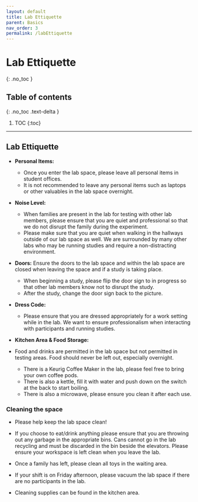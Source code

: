 ```yaml
---
layout: default
title: Lab Ettiquette
parent: Basics
nav_order: 3
permalink: /labEttiquette
---
```


# Lab Ettiquette
{: .no_toc }

## Table of contents
{: .no_toc .text-delta }

1. TOC
{:toc}

---

## Lab Ettiquette

- **Personal Items:** 
   - Once you enter the lab space, please leave all personal items in student offices.
   - It is not recommended to leave any personal items such as laptops or other valuables in the lab space overnight.

- **Noise Level:**
   - When families are present in the lab for testing with other lab members, please ensure that you are quiet and professional so that we do not disrupt the family during the experiment.
   - Please make sure that you are quiet when walking in the hallways outside of our lab space as well. We are surrounded by many other labs who may be running studies and require a non-distracting environment.

- **Doors:** Ensure the doors to the lab space and within the lab space are closed when leaving the space and if a study is taking place. 
   - When beginning a study, please flip the door sign to in progress so that other lab members know not to disrupt the study. 
   - After the study, change the door sign back to the picture. 

- **Dress Code:**
   - Please ensure that you are dressed appropriately for a work setting while in the lab. We want to ensure professionalism when interacting with participants and running studies.

- **Kitchen Area & Food Storage:**
- Food and drinks are permitted in the lab space but not permitted in testing areas. Food should never be left out, especially overnight. 

   - There is a Keurig Coffee Maker in the lab, please feel free to bring your own coffee pods. 
   - There is also a kettle, fill it with water and push down on the switch at the back to start boiling.
   - There is also a microwave, please ensure you clean it after each use. 

### Cleaning the space
- Please help keep the lab space clean!

- If you choose to eat/drink anything please ensure that you are throwing out any garbage in the appropriate bins. Cans cannot go in the lab recycling and must be discarded in the bin beside the elevators. Please ensure your workspace is left clean when you leave the lab.

- Once a family has left, please clean all toys in the waiting area. 

- If your shift is on Friday afternoon, please vacuum the lab space if there are no participants in the lab.

- Cleaning supplies can be found in the kitchen area. 

